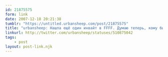 ```yaml
---
id: 21875575
form: link
date: 2007-12-18 20:21:38
tumblr: "https://untitled.urbansheep.com/post/21875575"
title: "urbansheep: Нашла ещё один инвайт в FFFF. Думаю теперь, кому бы его отправить бы. Где-то был список, но я его проэтосамое..."
linkurl: http://twitter.com/urbansheep/statuses/510875042
tags:
    - post
layout: post-link.njk
---
```


